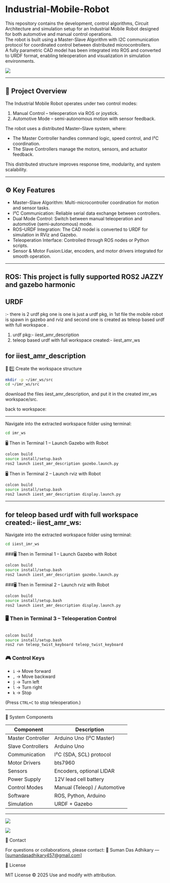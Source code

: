 # Industrial-Mobile-Robot

This repository contains the development, control algorithms, Circuit Architecture and simulation setup for an Industrial Mobile Robot designed for both automotive and manual control operations.  
The robot is built using a Master-Slave Algorithm with I2C communication protocol for coordinated control between distributed microcontrollers.  
A fully parametric CAD model has been integrated into ROS and converted to URDF format, enabling teleoperation and visualization in simulation environments.

![](IMR_2D_SKETCH.png)



---

## 📘 Project Overview

The Industrial Mobile Robot operates under two control modes:  
1. Manual Control – teleoperation via ROS or joystick.  
2. Automotive Mode – semi-autonomous motion with sensor feedback.

The robot uses a distributed Master–Slave system, where:
- The Master Controller handles command logic, speed control, and I²C coordination.  
- The Slave Controllers manage the motors, sensors, and actuator feedback.  

This distributed structure improves response time, modularity, and system scalability.

---

## ⚙️ Key Features

- Master–Slave Algorithm: Multi-microcontroller coordination for motion and sensor tasks.  
- I²C Communication: Reliable serial data exchange between controllers.  
- Dual Mode Control: Switch between manual teleoperation and automotive (semi-autonomous) mode.  
- ROS–URDF Integration: The CAD model is converted to URDF for simulation in RViz and Gazebo.  
- Teleoperation Interface: Controlled through ROS nodes or Python scripts.  
- Sensor & Motor Fusion:Lidar, encoders, and motor drivers integrated for smooth operation.

---
## ROS: This project is fully supported ROS2 JAZZY and gazebo harmonic
## URDF

:- there is 2 urdf pkg one is one is just a urdf pkg, in 1st file the mobile robot is spawn in gazebo and rviz and second one is created as teleop based urdf with full workspace .
  1) urdf pkg:- iiest_amr_description
  2) teleop based urdf with full workspace created:- iiest_amr_ws

## for iiest_amr_description

🧱 1️⃣ Create the workspace structure

```bash
mkdir -p ~/imr_ws/src
cd ~/imr_ws/src
```

download the files  iiest_amr_description, and put it in the created imr_ws workspace/src.

back to workspace:

---

Navigate into the extracted workspace folder using terminal:

```bash
cd imr_ws
```
🖥️ Then in Terminal 1 – Launch Gazebo with Robot

```bash
colcon build
source install/setup.bash
ros2 launch iiest_amr_description gazebo.launch.py
```

🖥️ Then in Terminal 2 – Launch rviz with Robot

```bash
colcon build
source install/setup.bash
ros2 launch iiest_amr_description display.launch.py
```

---


## for teleop based urdf with full workspace created:- iiest_amr_ws:

Navigate into the extracted workspace folder using terminal:

```bash
cd iiest_imr_ws
```
###🖥️ Then in Terminal 1 – Launch Gazebo with Robot

```bash
colcon build
source install/setup.bash
ros2 launch iiest_amr_description gazebo.launch.py
```

###🖥️ Then in Terminal 2 – Launch rviz with Robot

```bash
colcon build
source install/setup.bash
ros2 launch iiest_amr_description display.launch.py
```
### 🖥️ Then in Terminal 3 – Teleoperation Control

```bash

colcon build
source install/setup.bash
ros2 run teleop_twist_keyboard teleop_twist_keyboard
```




### 🎮 Control Keys

* `i` → Move forward
* `,` → Move backward
* `j` → Turn left
* `l` → Turn right
* `k` → Stop

(Press `CTRL+C` to stop teleoperation.)


---



🧮 System Components

| Component         | Description                                       |
| ----------------- | ------------------------------------------------- |
| Master Controller | Arduino Uno (I²C Master) |
| Slave Controllers | Arduino Uno      |
| Communication     | I²C (SDA, SCL) protocol                           |
| Motor Drivers     | bts7960                                           |
| Sensors           |  Encoders, optional LIDAR                         |
| Power Supply      | 12V lead cell battery                             |
| Control Modes     | Manual (Teleop) / Automotive                      |
| Software          | ROS, Python, Arduino                              |
| Simulation        | URDF + Gazebo                                     |



---
![](iiest.png)

![](report_front)

📧 Contact

For questions or collaborations, please contact:
📩 Suman Das Adhikary — [sumandasadhikary457@gmail.com]

🪪 License

MIT License © 2025
Use and modify with attribution.
